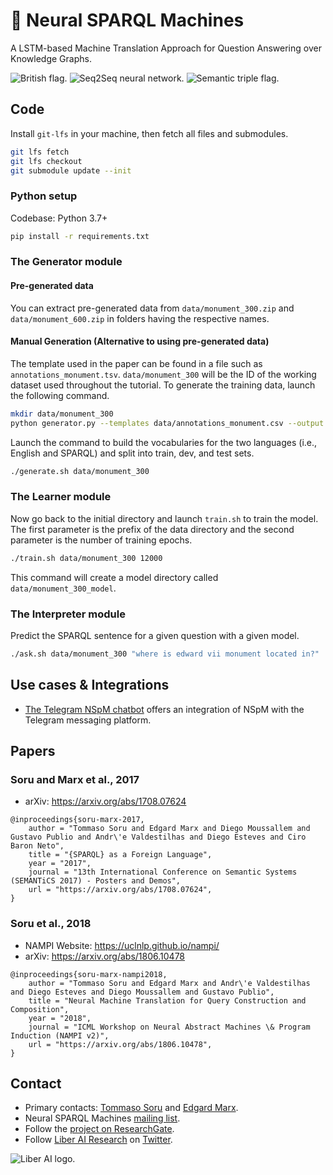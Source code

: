 # 🤖 Neural SPARQL Machines

A LSTM-based Machine Translation Approach for Question Answering over Knowledge Graphs.

![British flag.](http://www.liberai.org/img/flag-uk-160px.png "English")
![Seq2Seq neural network.](http://www.liberai.org/img/seq2seq-webexport-160px.png "seq2seq")
![Semantic triple flag.](http://www.liberai.org/img/flag-sparql-160px.png "SPARQL")


## Code

Install `git-lfs` in your machine, then fetch all files and submodules.

```bash
git lfs fetch
git lfs checkout
git submodule update --init
```

### Python setup

Codebase: Python 3.7+

```bash
pip install -r requirements.txt
```

### The Generator module

#### Pre-generated data

You can extract pre-generated data from `data/monument_300.zip` and `data/monument_600.zip` in folders having the respective names.

#### Manual Generation (Alternative to using pre-generated data)

The template used in the paper can be found in a file such as `annotations_monument.tsv`. `data/monument_300` will be the ID of the working dataset used throughout the tutorial. To generate the training data, launch the following command.

<!-- Made monument_300 directory in data directory due to absence of monument_300 folder in data directory  -->
```bash
mkdir data/monument_300
python generator.py --templates data/annotations_monument.csv --output data/monument_300
```

Launch the command to build the vocabularies for the two languages (i.e., English and SPARQL) and split into train, dev, and test sets.

```bash
./generate.sh data/monument_300
```

### The Learner module

<!-- Just a simple note to go back to the initial directory.-->
Now go back to the initial directory and launch `train.sh` to train the model. The first parameter is the prefix of the data directory and the second parameter is the number of training epochs.

```bash
./train.sh data/monument_300 12000
```

This command will create a model directory called `data/monument_300_model`.

### The Interpreter module

Predict the SPARQL sentence for a given question with a given model.

```bash
./ask.sh data/monument_300 "where is edward vii monument located in?"
```

## Use cases & Integrations

* [The Telegram NSpM chatbot](https://github.com/AKSW/NSpM/wiki/NSpM-Telegram-Bot) offers an integration of NSpM with the Telegram messaging platform.

## Papers

### Soru and Marx et al., 2017

* arXiv: https://arxiv.org/abs/1708.07624

```
@inproceedings{soru-marx-2017,
    author = "Tommaso Soru and Edgard Marx and Diego Moussallem and Gustavo Publio and Andr\'e Valdestilhas and Diego Esteves and Ciro Baron Neto",
    title = "{SPARQL} as a Foreign Language",
    year = "2017",
    journal = "13th International Conference on Semantic Systems (SEMANTiCS 2017) - Posters and Demos",
    url = "https://arxiv.org/abs/1708.07624",
}
```

### Soru et al., 2018

* NAMPI Website: https://uclnlp.github.io/nampi/
* arXiv: https://arxiv.org/abs/1806.10478

```
@inproceedings{soru-marx-nampi2018,
    author = "Tommaso Soru and Edgard Marx and Andr\'e Valdestilhas and Diego Esteves and Diego Moussallem and Gustavo Publio",
    title = "Neural Machine Translation for Query Construction and Composition",
    year = "2018",
    journal = "ICML Workshop on Neural Abstract Machines \& Program Induction (NAMPI v2)",
    url = "https://arxiv.org/abs/1806.10478",
}
```

## Contact

* Primary contacts: [Tommaso Soru](http://tommaso-soru.it) and [Edgard Marx](http://emarx.org).
* Neural SPARQL Machines [mailing list](https://groups.google.com/forum/#!forum/neural-sparql-machines).
* Follow the [project on ResearchGate](https://www.researchgate.net/project/Neural-SPARQL-Machines).
* Follow [Liber AI Research](http://liberai.org) on [Twitter](https://twitter.com/theLiberAI).

![Liber AI logo.](http://www.liberai.org/img/Liber-AI-logo-name-200px.png "Liber AI")
